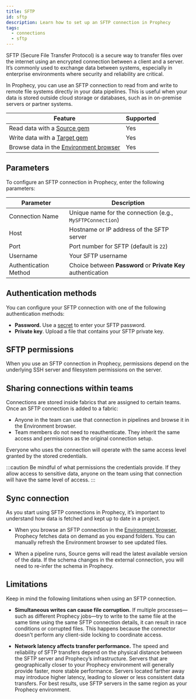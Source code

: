 ```yaml
---
title: SFTP
id: sftp
description: Learn how to set up an SFTP connection in Prophecy
tags:
  - connections
  - sftp
---
```


SFTP (Secure File Transfer Protocol) is a secure way to transfer files over the internet using an encrypted connection between a client and a server. It’s commonly used to exchange data between systems, especially in enterprise environments where security and reliability are critical.

In Prophecy, you can use an SFTP connection to read from and write to remote file systems directly in your data pipelines. This is useful when your data is stored outside cloud storage or databases, such as in on-premise servers or partner systems.

| Feature                                                       | Supported |
| ------------------------------------------------------------- | --------- |
| Read data with a [Source gem](/analysts/source-target)        | Yes       |
| Write data with a [Target gem](/analysts/source-target)       | Yes       |
| Browse data in the [Environment browser](/analysts/pipelines) | Yes       |

## Parameters

To configure an SFTP connection in Prophecy, enter the following parameters:

| Parameter             | Description                                                   |
| --------------------- | ------------------------------------------------------------- |
| Connection Name       | Unique name for the connection (e.g., `MySFTPConnection`)     |
| Host                  | Hostname or IP address of the SFTP server                     |
| Port                  | Port number for SFTP (default is `22`)                        |
| Username              | Your SFTP username                                            |
| Authentication Method | Choice between **Password** or **Private Key** authentication |

## Authentication methods

You can configure your SFTP connection with one of the following authentication methods:

- **Password.** Use a [secret](docs/administration/secrets/secrets.md) to enter your SFTP password.
- **Private key**. Upload a file that contains your SFTP private key.

## SFTP permissions

When you use an SFTP connection in Prophecy, permissions depend on the underlying SSH server and filesystem permissions on the server.

## Sharing connections within teams

Connections are stored inside fabrics that are assigned to certain teams. Once an SFTP connection is added to a fabric:

- Anyone in the team can use that connection in pipelines and browse it in the Environment browser.
- Team members do not need to reauthenticate. They inherit the same access and permissions as the original connection setup.

Everyone who uses the connection will operate with the same access level granted by the stored credentials.

:::caution
Be mindful of what permissions the credentials provide. If they allow access to sensitive data, anyone on the team using that connection will have the same level of access.
:::

## Sync connection

As you start using SFTP connections in Prophecy, it’s important to understand how data is fetched and kept up to date in a project.

- When you browse an SFTP connection in the [Environment browser](/analysts/pipelines), Prophecy fetches data on demand as you expand folders. You can manually refresh the Environment browser to see updated files.

- When a pipeline runs, Source gems will read the latest available version of the data. If the schema changes in the external connection, you will need to re-infer the schema in Prophecy.

## Limitations

Keep in mind the following limitations when using an SFTP connection.

- **Simultaneous writes can cause file corruption.** If multiple processes—such as different Prophecy jobs—try to write to the same file at the same time using the same SFTP connection details, it can result in race conditions or corrupted files. This happens because the connector doesn't perform any client-side locking to coordinate access.

- **Network latency affects transfer performance.** The speed and reliability of SFTP transfers depend on the physical distance between the SFTP server and Prophecy’s infrastructure. Servers that are geographically closer to your Prophecy environment will generally provide faster, more stable performance. Servers located farther away may introduce higher latency, leading to slower or less consistent data transfers. For best results, use SFTP servers in the same region as your Prophecy environment.
